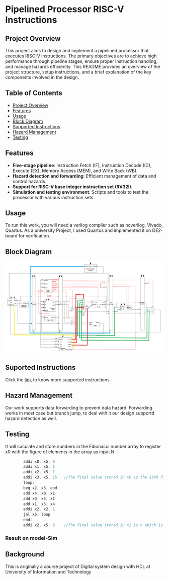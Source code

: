 # Pipelined Processor RISC-V Instructions

## Project Overview

This project aims to design and implement a pipelined processor that executes RISC-V instructions. The primary objectives are to achieve high performance through pipeline stages, ensure proper instruction handling, and manage hazards efficiently. This README provides an overview of the project structure, setup instructions, and a brief explanation of the key components involved in the design.

## Table of Contents
- [Project Overview](#project-overview)
- [Features](#features)
- [Usage](#usage)
- [Block Diagram](#block-diagram)
- [Supported Instructions](#supported-instructions)
- [Hazard Management](#hazard-management)
- [Testing](#testing)


## Features

- **Five-stage pipeline**: Instruction Fetch (IF), Instruction Decode (ID), Execute (EX), Memory Access (MEM), and Write Back (WB).
- **Hazard detection and forwarding**: Efficient management of data and control hazards.
- **Support for RISC-V base integer instruction set (RV32I)**.
- **Simulation and testing environment**: Scripts and tools to test the processor with various instruction sets.

## Usage

To run this work, you will need a verilog compiler such as ncverilog, Vivado, Quartus.
As a university Project, I used Quartus and implemented it on DE2-board for verification.

## Block Diagram

![example](pic/block_diagram.png)

## Suported Instructions

Click the [link](https://docs.google.com/spreadsheets/d/1AXK-irwirG9tSc05poDliCQUe7ENwq49/edit?usp=sharing&ouid=118179136445249862692&rtpof=true&sd=true) to know more supported instructions

## Hazard Management

Our work supports data forwarding to prevent data hazard. Forwarding works in most case but branch jump, to deal with it our design supportd hazard detection as well.

## Testing

It will caculate and store numbers in the Fibonacci number array to register x0 with the figure of elements in the array as input N.

```c
        addi x0, x5, 0 
        addi x1, x5, 1 
        addi x2, x5, 1 
        addi x3, x5, 15   //The final value stored in x0 is the 15th fibonacci number
        loop:
        beq x2, x3, end 
        add x4, x0, x1
        add x0, x5, x1
        add x1, x5, x4
        addi x2, x2, 1
        jal x6, loop 
        end:
        addi x2, x5, 0    //The final value stored in x2 is 0 which is the signal for the end
```

### Result on model-Sim

## Background

This is originally a course project of Digital system design with HDL at University of Information and Technology







